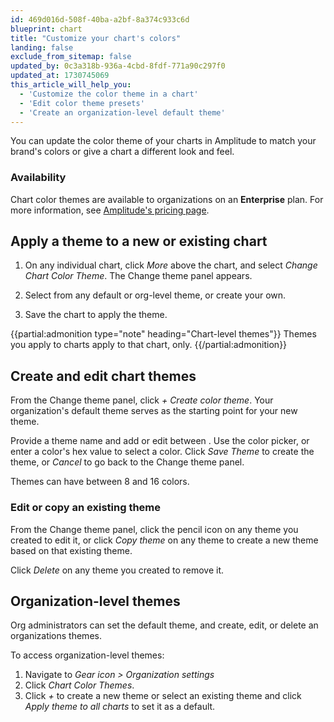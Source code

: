 ```yaml
---
id: 469d016d-508f-40ba-a2bf-8a374c933c6d
blueprint: chart
title: "Customize your chart's colors"
landing: false
exclude_from_sitemap: false
updated_by: 0c3a318b-936a-4cbd-8fdf-771a90c297f0
updated_at: 1730745069
this_article_will_help_you:
  - 'Customize the color theme in a chart'
  - 'Edit color theme presets'
  - 'Create an organization-level default theme'
---
```

You can update the color theme of your charts in Amplitude to match your brand's colors or give a chart a different look and feel.

### Availability

Chart color themes are available to organizations on an **Enterprise** plan. For more information, see [Amplitude's pricing page](https://amplitude.com/pricing).

## Apply a theme to a new or existing chart

1. On any individual chart, click *More* above the chart, and select *Change Chart Color Theme*. The Change theme panel appears.

2. Select from any default or org-level theme, or create your own.

3. Save the chart to apply the theme.

{{partial:admonition type="note" heading="Chart-level themes"}}
Themes you apply to charts apply to that chart, only. 
{{/partial:admonition}}

## Create and edit chart themes

From the Change theme panel, click *+ Create color theme*. Your organization's default theme serves as the starting point for your new theme.

Provide a theme name and add or edit between . Use the color picker, or enter a color's hex value to select a color. Click *Save Theme* to create the theme, or *Cancel* to go back to the Change theme panel.

Themes can have between 8 and 16 colors.

### Edit or copy an existing theme

From the Change theme panel, click the pencil icon on any theme you created to edit it, or click *Copy theme* on any theme to create a new theme based on that existing theme.

Click *Delete* on any theme you created to remove it.

## Organization-level themes

Org administrators can set the default theme, and create, edit, or delete an organizations themes.

To access organization-level themes:

1. Navigate to *Gear icon > Organization settings*
2. Click *Chart Color Themes*.
3. Click *+* to create a new theme or select an existing theme and click *Apply theme to all charts* to set it as a default.